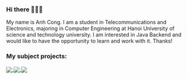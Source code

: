 ### Hi there 👋👋👋
My name is Anh Cong. I am a student in Telecommunications and Electronics, majoring in Computer Engineering at Hanoi University of science and technology university. I am interested in Java Backend and would like to have the opportunity to learn and work with it. Thanks!<br>
### My subject projects:

<a href="https://github.com/AnhCong0911/MCEW-algorithm-design/">
  <!-- Change the `github-readme-stats.anuraghazra1.vercel.app` to `github-readme-stats.vercel.app`  -->
  <img align="center" src="https://github-readme-stats.anuraghazra1.vercel.app/api/pin/?username=AnhCong0911&repo=MCEW-algorithm-design&theme=radical" />
</a>    
<a href="https://github.com/AnhCong0911/Fuel-Pump-Control-Embedded-System/">
  <!-- Change the `github-readme-stats.anuraghazra1.vercel.app` to `github-readme-stats.vercel.app`  -->
  <img align="center" src="https://github-readme-stats.anuraghazra1.vercel.app/api/pin/?username=AnhCong0911&repo=Fuel-Pump-Control-Embedded-System&theme=merko" />
</a>

<a href="https://github.com/AnhCong0911/Weather-app">
  <!-- Change the `github-readme-stats.anuraghazra1.vercel.app` to `github-readme-stats.vercel.app`  -->
  <img align="center" src="https://github-readme-stats.anuraghazra1.vercel.app/api/pin/?username=AnhCong0911&repo=Weather-app&theme=gruvbox" />
</a>
